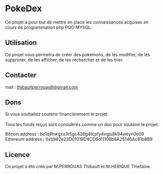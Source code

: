 # PokeDex

Ce projet à pour but de mettre en place les connaissances acquises en cours de programmation php POO MYSQL.

##  Utilisation

Ce projet vous permetra de créer des pokemons, de les modifier, de les supprimer, de les afficher, de les rechercher et de les trier.

##  Contacter

mail : thibaultperrouas8@gmail.com

##  Dons

Si vous souhaitez soutenir financièrement le projet.
<br>
<br>
Tous les fonds reçus sont considérés comme un don pour soutenir le projet.

Bitcoin address : bc1q9hwgxx3r5gc426g4tcpfy4vgju8k94weyn0e09
<br>
Ethereum address : 0xb982e22D01019D4CD6d11108b8A25146Ac81b8B9

##  Licence

Ce projet a été créé par M.PERROUAS Thibault et M.HERIQUE Thiefaine.

